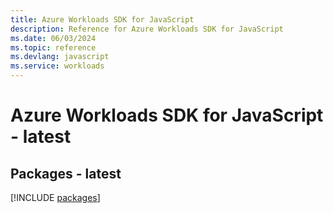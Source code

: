 ```yaml
---
title: Azure Workloads SDK for JavaScript
description: Reference for Azure Workloads SDK for JavaScript
ms.date: 06/03/2024
ms.topic: reference
ms.devlang: javascript
ms.service: workloads
---
```

# Azure Workloads SDK for JavaScript - latest
## Packages - latest
[!INCLUDE [packages](workloads-index.md)]